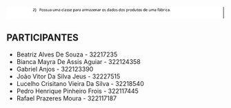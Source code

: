 <p align="center">
  <img src="./assets/IMG/preview-templates.png" alt="Projeto - Animated Login">
</p>

## PARTICIPANTES

- Beatriz Alves De Souza - 32217235
- Bianca Mayra De Assis Aguiar - 322124358
- Gabriel Anjos - 322123390
- João Vitor Da Silva Jeus - 32227515
- Lucelho Crisitano Vieira Da Silva - 32218540
- Pedro Henrique Pinheiro Frois - 322117445
- Rafael Prazeres Moura - 322117187
